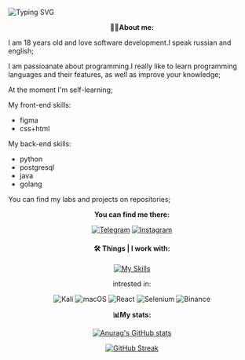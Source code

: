 ![Typing SVG](https://readme-typing-svg.demolab.com/?align=center&color=%2336BCF7&lines=Hi,+i+am+Michail+Romaniuk;I+want+to+be+full-stack+developer;Welcome)
<p align="center"><strong>🧑‍💻About me:</strong><p>

I am 18 years old and love software development.I speak russian and english;

I am passioanate about programming.I really like to learn programming languages and their features, as well as improve your knowledge;

At the moment I'm self-learning;

My front-end skills:
<ul>
  <li>figma</li>
  <li>css+html</li>
</ul>

My back-end skills:
<ul>
  <li>python</li>
  <li>postgresql</li>
  <li>java</li>
  <li>golang</li>
 </ul>
 
<p>You can find my labs and projects on repositories;</p>
<div align="center">
  <p align="center"><strong>You can find me there:</strong></p>

  <a href="https://t.me/svertolovsky_toksik">![Telegram](https://img.shields.io/badge/Telegram-2CA5E0?style=for-the-badge&logo=telegram&logoColor=white)</a>
  <a href="https://instagram.com/michuilll4l4l4l4l?igshid=YmMyMTA2M2Y=">![Instagram](https://img.shields.io/badge/Instagram-%23E4405F.svg?style=for-the-badge&logo=Instagram&logoColor=white)</a>

  <h4 align="center"><strong>🛠 Things | I work with:</strong></h4>

  [![My Skills](https://skillicons.dev/icons?i=js,html,css,python,java,golang,postgresql,linux,git,docker,github,figma,blender,idea)](https://skillicons.dev)

  <p>intrested in:</p>

  ![Kali](https://img.shields.io/badge/Kali-268BEE?style=for-the-badge&logo=kalilinux&logoColor=white)
  ![macOS](https://img.shields.io/badge/mac%20os-000000?style=for-the-badge&logo=macos&logoColor=F0F0F0)
  ![React](https://img.shields.io/badge/react-%2320232a.svg?style=for-the-badge&logo=react&logoColor=%2361DAFB)
  ![Selenium](https://img.shields.io/badge/-selenium-%43B02A?style=for-the-badge&logo=selenium&logoColor=white)
  ![Binance](https://img.shields.io/badge/Binance-FCD535?style=for-the-badge&logo=binance&logoColor=white)
  
<p><strong>📊My stats:</strong></p>
  
[![Anurag's GitHub stats](https://github-readme-stats.vercel.app/api?username=M4ckl&theme=dark)](https://github.com/anuraghazra/github-readme-stats)
  
[![GitHub Streak](https://streak-stats.demolab.com/?user=M4ckl&theme=dark)](https://git.io/streak-stats)
  
</div>


